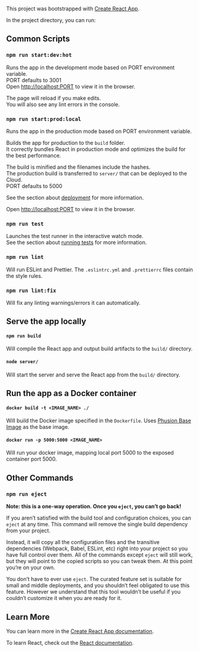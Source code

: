 This project was bootstrapped with [Create React App](https://github.com/facebook/create-react-app).

In the project directory, you can run:

## Common Scripts

### `npm run start:dev:hot`

Runs the app in the development mode based on PORT environment variable.<br>
PORT defaults to 3001<br>
Open [http://localhost:PORT](http://localhost:PORT) to view it in the browser.

The page will reload if you make edits.<br>
You will also see any lint errors in the console.

### `npm run start:prod:local`

Runs the app in the production mode based on PORT environment variable.<br>

Builds the app for production to the `build` folder.<br>
It correctly bundles React in production mode and optimizes the build for the best performance.

The build is minified and the filenames include the hashes.<br>
The production build is transferred to `server/` that can be deployed to the Cloud.<br>
PORT defaults to 5000<br>

See the section about [deployment](https://facebook.github.io/create-react-app/docs/deployment) for more information.

Open [http://localhost:PORT](http://localhost:PORT) to view it in the browser.

### `npm run test`

Launches the test runner in the interactive watch mode.<br>
See the section about [running tests](https://facebook.github.io/create-react-app/docs/running-tests) for more information.

### `npm run lint`

Will run ESLint and Prettier. The `.eslintrc.yml` and `.prettierrc` files contain the style rules.

### `npm run lint:fix`

Will fix any linting warnings/errors it can automatically.

## Serve the app locally

#### `npm run build`

Will compile the React app and output build artifacts to the `build/` directory.

#### `node server/`

Will start the server and serve the React app from the `build/` directory.

## Run the app as a Docker container

#### `docker build -t <IMAGE_NAME> ./`

Will build the Docker image specified in the `Dockerfile`. Uses [Phusion Base Image](https://github.com/phusion/baseimage-docker) as the base image.

#### `docker run -p 5000:5000 <IMAGE_NAME>`

Will run your docker image, mapping local port 5000 to the exposed container port 5000.

## Other Commands

### `npm run eject`

**Note: this is a one-way operation. Once you `eject`, you can’t go back!**

If you aren’t satisfied with the build tool and configuration choices, you can `eject` at any time. This command will remove the single build dependency from your project.

Instead, it will copy all the configuration files and the transitive dependencies (Webpack, Babel, ESLint, etc) right into your project so you have full control over them. All of the commands except `eject` will still work, but they will point to the copied scripts so you can tweak them. At this point you’re on your own.

You don’t have to ever use `eject`. The curated feature set is suitable for small and middle deployments, and you shouldn’t feel obligated to use this feature. However we understand that this tool wouldn’t be useful if you couldn’t customize it when you are ready for it.

## Learn More

You can learn more in the [Create React App documentation](https://facebook.github.io/create-react-app/docs/getting-started).

To learn React, check out the [React documentation](https://reactjs.org/).
